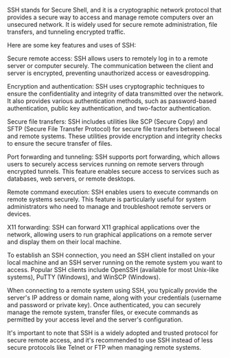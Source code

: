 SSH stands for Secure Shell, and it is a cryptographic network protocol that provides a secure way to access and manage remote computers over an unsecured network. It is widely used for secure remote administration, file transfers, and tunneling encrypted traffic.

Here are some key features and uses of SSH:

Secure remote access: SSH allows users to remotely log in to a remote server or computer securely. The communication between the client and server is encrypted, preventing unauthorized access or eavesdropping.

Encryption and authentication: SSH uses cryptographic techniques to ensure the confidentiality and integrity of data transmitted over the network. It also provides various authentication methods, such as password-based authentication, public key authentication, and two-factor authentication.

Secure file transfers: SSH includes utilities like SCP (Secure Copy) and SFTP (Secure File Transfer Protocol) for secure file transfers between local and remote systems. These utilities provide encryption and integrity checks to ensure the secure transfer of files.

Port forwarding and tunneling: SSH supports port forwarding, which allows users to securely access services running on remote servers through encrypted tunnels. This feature enables secure access to services such as databases, web servers, or remote desktops.

Remote command execution: SSH enables users to execute commands on remote systems securely. This feature is particularly useful for system administrators who need to manage and troubleshoot remote servers or devices.

X11 forwarding: SSH can forward X11 graphical applications over the network, allowing users to run graphical applications on a remote server and display them on their local machine.

To establish an SSH connection, you need an SSH client installed on your local machine and an SSH server running on the remote system you want to access. Popular SSH clients include OpenSSH (available for most Unix-like systems), PuTTY (Windows), and WinSCP (Windows).

When connecting to a remote system using SSH, you typically provide the server's IP address or domain name, along with your credentials (username and password or private key). Once authenticated, you can securely manage the remote system, transfer files, or execute commands as permitted by your access level and the server's configuration.

It's important to note that SSH is a widely adopted and trusted protocol for secure remote access, and it's recommended to use SSH instead of less secure protocols like Telnet or FTP when managing remote systems.
